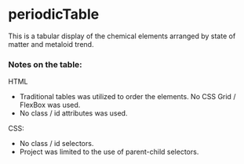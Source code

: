 # periodicTable
 This is a tabular display of the chemical elements arranged by state of matter and metaloid trend.
 
 ### Notes on the table:
 HTML
 - Traditional tables was utilized to order the elements. No CSS Grid / FlexBox was used.
 - No class / id attributes was used.
 
 CSS:
 - No class / id selectors.
 - Project was limited to the use of parent-child selectors.
